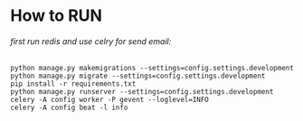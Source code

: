 # How to RUN
###### first run redis and use celry for send email:
```
python manage.py makemigrations --settings=config.settings.development
python manage.py migrate --settings=config.settings.development
pip install -r requirements.txt
python manage.py runserver --settings=config.settings.development
celery -A config worker -P gevent --loglevel=INFO
celery -A config beat -l info
```
